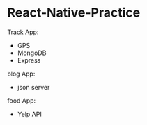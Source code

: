 # React-Native-Practice

Track App:
- GPS
- MongoDB
- Express

blog App:
- json server

food App:
- Yelp API
